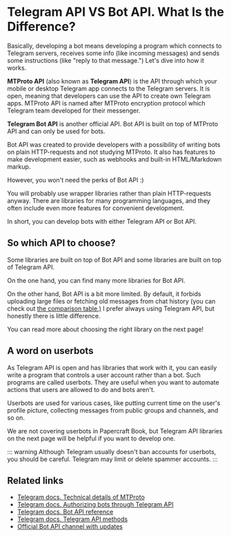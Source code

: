 # Telegram API VS Bot API. What Is the Difference?

Basically, developing a bot means developing a program which connects to Telegram servers, receives some info (like
incoming messages) and sends some instructions (like "reply to that message.")
Let's dive into how it works.

**MTProto API** (also known as **Telegram API**) is the API through which your mobile or desktop Telegram app connects
to the Telegram servers. It is open, meaning that developers can use the API to create own Telegram apps.
MTProto API is named after MTProto encryption protocol which Telegram team developed for their messenger.

**Telegram Bot API** is another official API. Bot API is built on top of MTProto API and can only be used for bots.

Bot API was created to provide developers with a possibility of writing bots on plain HTTP-requests and not studying
MTProto.
It also has features to make development easier, such as webhooks and built-in HTML/Markdown markup.

However, you won't need the perks of Bot API :)

You will probably use wrapper libraries rather than plain HTTP-requests anyway.
There are libraries for many programming languages, and they often include even more features 
for convenient development.

In short, you can develop bots with either Telegram API or Bot API.

## So which API to choose?

Some libraries are built on top of Bot API and some libraries are built on top of Telegram API. 

On the one hand, you can find many more libraries for Bot API.

On the other hand, Bot API is a bit more limited. 
By default, it forbids uploading large files or fetching old messages from chat history 
(you can check out [the comparison table.)](../appendix/api-comparison)
I prefer always using Telegram API, but honestly there is little difference.

You can read more about choosing the right library on the next page!

## A word on userbots

As Telegram API is open and has libraries that work with it, you can easily write a program that controls a user account
rather than a bot.
Such programs are called userbots. 
They are useful when you want to automate actions that users are allowed to do and bots aren't.

Userbots are used for various cases, like putting current time on the user's profile picture,
collecting messages from public groups and channels, and so on.

We are not covering userbots in Papercraft Book, 
but Telegram API libraries on the next page will be helpful if you want to develop one.

::: warning
Although Telegram usually doesn't ban accounts for userbots, you should be careful.
Telegram may limit or delete spammer accounts.
:::

## Related links

- [Telegram docs. Technical details of MTProto](https://core.telegram.org/mtproto)
- [Telegram docs. Authorizing bots through Telegram API](https://core.telegram.org/api/bots)
- [Telegram docs. Bot API reference](https://core.telegram.org/bots/api)
- [Telegram docs. Telegram API methods](https://core.telegram.org/methods)
- [Official Bot API channel with updates](https://t.me/BotNews)
